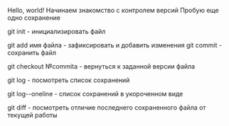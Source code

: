 Hello, world!
Начинаем знакомство с контролем версий
Пробую еще одно сохранение

git init - инициализировать файл

git add имя файла - зафиксировать и добавить изменения
git commit - сохранить файл

git checkout №commita - вернуться к заданной версии файла

git log - посмотреть список сохранений

git log--oneline - список сохранений в укороченном виде

git diff - посмотреть отличие последнего сохраненного файла от текущей работы